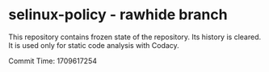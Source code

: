 # selinux-policy - rawhide branch

This repository contains frozen state of the repository.
Its history is cleared. It is used only for static code
analysis with Codacy.

Commit Time: 1709617254